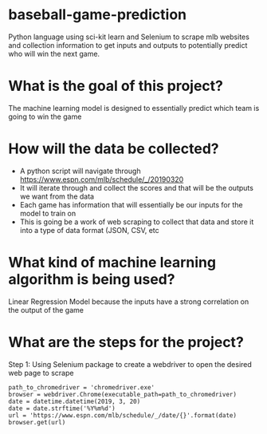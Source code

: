 # baseball-game-prediction
Python language using sci-kit learn and Selenium to scrape mlb websites and collection information to get inputs and outputs to potentially predict who will win the next game.

# What is the goal of this project?
The machine learning model is designed to essentially predict which team is going to win the game

# How will the data be collected?
- A python script will navigate through <a href="http://example.com">https://www.espn.com/mlb/schedule/_/20190320</a>
- It will iterate through and collect the scores and that will be the outputs we want from the data
- Each game has information that will essentially be our inputs for the model to train on
- This is going be a work of web scraping to collect that data and store it into a type of data format (JSON, CSV, etc

# What kind of machine learning algorithm is being used?
Linear Regression Model because the inputs have a strong correlation on the output of the game

# What are the steps for the project?
Step 1: Using Selenium package to create a webdriver to open the desired web page to scrape
```
path_to_chromedriver = 'chromedriver.exe'
browser = webdriver.Chrome(executable_path=path_to_chromedriver)
date = datetime.datetime(2019, 3, 20)
date = date.strftime('%Y%m%d')
url = 'https://www.espn.com/mlb/schedule/_/date/{}'.format(date)
browser.get(url)
```
